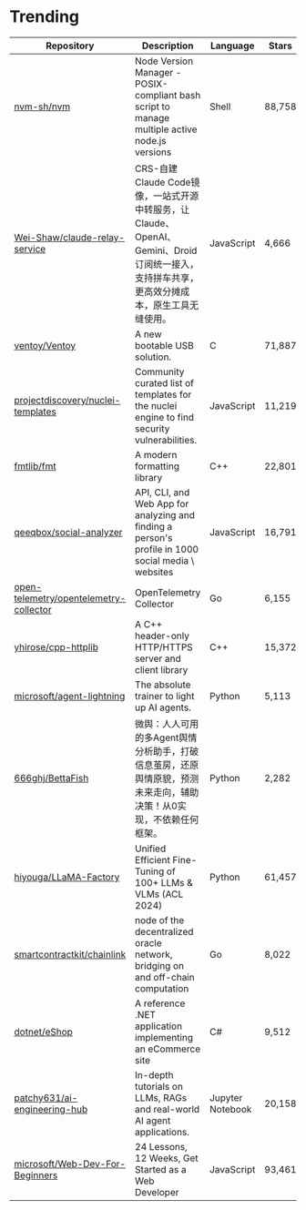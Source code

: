 # Trending
| Repository | Description | Language | Stars | Forks |
| --- | --- | --- | --- | --- |
| [nvm-sh/nvm](https://github.com/lukechilds) | Node Version Manager - POSIX-compliant bash script to manage multiple active node.js versions | Shell | 88,758 | 9,503 |
| [Wei-Shaw/claude-relay-service](https://github.com/kevinconan) | CRS-自建Claude Code镜像，一站式开源中转服务，让 Claude、OpenAI、Gemini、Droid 订阅统一接入，支持拼车共享，更高效分摊成本，原生工具无缝使用。 | JavaScript | 4,666 | 777 |
| [ventoy/Ventoy](https://github.com/AnomSanjaya) | A new bootable USB solution. | C | 71,887 | 4,542 |
| [projectdiscovery/nuclei-templates](https://github.com/ehsandeep) | Community curated list of templates for the nuclei engine to find security vulnerabilities. | JavaScript | 11,219 | 3,115 |
| [fmtlib/fmt](https://github.com/jk-jeon) | A modern formatting library | C++ | 22,801 | 2,764 |
| [qeeqbox/social-analyzer](https://github.com/supersourlemons) | API, CLI, and Web App for analyzing and finding a person's profile in 1000 social media \ websites | JavaScript | 16,791 | 1,366 |
| [open-telemetry/opentelemetry-collector](https://github.com/codeboten) | OpenTelemetry Collector | Go | 6,155 | 1,766 |
| [yhirose/cpp-httplib](https://github.com/sum01) | A C++ header-only HTTP/HTTPS server and client library | C++ | 15,372 | 2,538 |
| [microsoft/agent-lightning](https://github.com/hzy46) | The absolute trainer to light up AI agents. | Python | 5,113 | 366 |
| [666ghj/BettaFish](https://github.com/sukiyra) | 微舆：人人可用的多Agent舆情分析助手，打破信息茧房，还原舆情原貌，预测未来走向，辅助决策！从0实现，不依赖任何框架。 | Python | 2,282 | 305 |
| [hiyouga/LLaMA-Factory](https://github.com/Zeyi-Lin) | Unified Efficient Fine-Tuning of 100+ LLMs & VLMs (ACL 2024) | Python | 61,457 | 7,434 |
| [smartcontractkit/chainlink](https://github.com/jmank88) | node of the decentralized oracle network, bridging on and off-chain computation | Go | 8,022 | 1,896 |
| [dotnet/eShop](https://github.com/adityamandaleeka) | A reference .NET application implementing an eCommerce site | C# | 9,512 | 3,204 |
| [patchy631/ai-engineering-hub](https://github.com/namanvirk18) | In-depth tutorials on LLMs, RAGs and real-world AI agent applications. | Jupyter Notebook | 20,158 | 3,358 |
| [microsoft/Web-Dev-For-Beginners](https://github.com/San1ay) | 24 Lessons, 12 Weeks, Get Started as a Web Developer | JavaScript | 93,461 | 14,503 |
